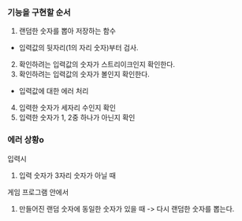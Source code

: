
### 기능을 구현할 순서 

1. 랜덤한 숫자를 뽑아 저장하는 함수

- 입력값의 뒷자리(1의 자리 숫자)부터 검사.
2. 확인하려는 입력값의 숫자가 스트리이크인지 확인한다. 
3. 확인하려는 입력값의 숫자가 볼인지 확인한다. 

- 입력값에 대한 에러 처리
4. 입력한 숫자가 세자리 수인지 확인
5. 입력한 숫자가 1, 2중 하나가 아닌지 확인

### 에러 상황o
입력시
1. 입력 숫자가 3자리 숫자가 아닐 때

게임 프로그램 안에서
1. 만들어진 랜덤 숫자에 동일한 숫자가 있을 때
   -> 다시 랜덤한 숫자를 뽑는다. 
